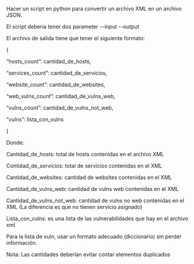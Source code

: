 Hacer un script en python para convertir un archivo XML en un archivo JSON.

El script deberia tener dos parameter --input --output

El archivo de salida tiene que tener el siguiente formato:

{

“hosts_count”: cantidad_de_hosts,

“services_count”: cantidad_de_servicios,

“website_count”: cantidad_de_websites,

“web_vulns_count”: cantidad_de_vulns_web,

“vulns_count”: cantidad_de_vulns_not_web,

“vulns”: lista_con_vulns

}


Donde:

Cantidad_de_hosts: total de hosts contenidas en el archivo XML

Contidad_de_servicios: total de servicios contenidas en el XML

Cantidad_de_websites: cantidad de websites contenidas en el XML

Cantidad_de_vulns_web: cantidad de vulns web contenidas en el XML

Cantidad_de_vulns_not_web: cantidad de vulns no web contenidas en el XML (La diferencia 
es que no tienen servicio asignado)

Lista_con_vulns: es una lista de las vulnerabilidades que hay en el archivo xml

Para la lista de vuln, usar un formato adecuado (diccionario) sin perder información.

Nota: Las cantidades deberían evitar contar elementos duplicados